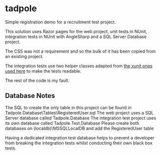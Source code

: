 # tadpole
Simple registration demo for a recruitment test project. 

This solution uses Razor pages for the web project, unit tests in NUnit, integration tests in NUnit with AngleSharp and a SQL Server Database project.

The CSS was not a requirement and so the bulk of it has been copied from an existing project.

The integration tests use two helper classes adapted from [the xunit ones used here](https://github.com/dotnet/AspNetCore.Docs/tree/master/aspnetcore/test/integration-tests/samples/3.x/IntegrationTestsSample/tests/RazorPagesProject.Tests/Helpers) to make the tests readable.

The rest of the code is my fault.


## Database Notes

The SQL to create the only table in this project can be found in Tadpole.Database\Tables\RegisteredUser.sql
The web project uses a SQL Server database called Tadpole.Database
The integration test project uses its own database called Tadpole.Test.Database
Please create both databases on (localdb)\MSSQLLocalDB and add the RegisteredUser table

Having a dedicated integration test database helps to prevent a developer from breaking the integration tests whilst conducting their own black box tests.